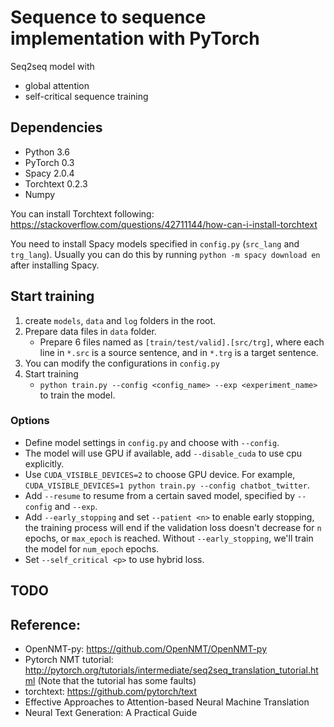 # Sequence to sequence implementation with PyTorch

Seq2seq model with
- global attention
- self-critical sequence training

## Dependencies
- Python 3.6
- PyTorch 0.3
- Spacy 2.0.4
- Torchtext 0.2.3
- Numpy

You can install Torchtext following: https://stackoverflow.com/questions/42711144/how-can-i-install-torchtext

You need to install Spacy models specified in `config.py` (`src_lang` and `trg_lang`). Usually you can do this by running `python -m spacy download en` after installing Spacy.

## Start training

1. create `models`, `data` and `log` folders in the root.
2. Prepare data files in `data` folder.
    * Prepare 6 files named as `[train/test/valid].[src/trg]`, where each line in `*.src` is a source sentence, and in `*.trg` is a target sentence.
3. You can modify the configurations in `config.py`
4. Start training
    - `python train.py --config <config_name> --exp <experiment_name>` to train the model.

### Options
- Define model settings in `config.py` and choose with `--config`.
- The model will use GPU if available, add `--disable_cuda` to use cpu explicitly.
- Use `CUDA_VISIBLE_DEVICES=2` to choose GPU device. For example, `CUDA_VISIBLE_DEVICES=1 python train.py --config chatbot_twitter`.
- Add `--resume` to resume from a certain saved model, specified by `--config` and `--exp`.
- Add `--early_stopping` and set `--patient <n>` to enable early stopping, the training process will end if the validation loss doesn't decrease for `n` epochs, or `max_epoch` is reached. Without `--early_stopping`, we'll train the model for `num_epoch` epochs.
- Set `--self_critical <p>` to use hybrid loss.

## TODO

## Reference:
- OpenNMT-py: https://github.com/OpenNMT/OpenNMT-py
- Pytorch NMT tutorial: http://pytorch.org/tutorials/intermediate/seq2seq_translation_tutorial.html (Note that the tutorial has some faults)
- torchtext: https://github.com/pytorch/text
- Effective Approaches to Attention-based Neural Machine Translation
- Neural Text Generation: A Practical Guide
